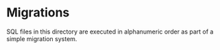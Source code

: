 # Migrations

SQL files in this directory are executed in alphanumeric order as part of a simple migration system.
